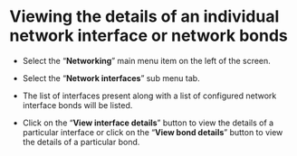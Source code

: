 # Viewing the details of an individual network interface or network bonds

- Select the “**Networking**” main menu item on the left of the screen.

- Select the “**Network interfaces**” sub menu tab.

- The list of interfaces present along with a list of configured network interface bonds will be listed.

- Click on the “**View interface details**” button to view the details of a particular interface or click on the “**View bond details**” button to view the details of a particular bond.